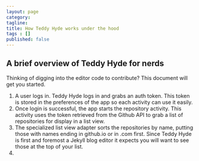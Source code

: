 ```yaml
---
layout: page
category: 
tagline: 
title: How Teddy Hyde works under the hood
tags : [] 
published: false
---
```


## A brief overview of Teddy Hyde for nerds ##

Thinking of digging into the editor code to contribute? This document will get you started.

1. A user logs in. Teddy Hyde logs in and grabs an auth token. This token is stored in the preferences of the app so each activity can use it easily.
1. Once login is successful, the app starts the repository activity. This activity uses the token retrieved from the Github API to grab a list of repositories for display in a list view.
1. The specialized list view adapter sorts the repositories by name, putting those with names ending in github.io or in .com first. Since Teddy Hyde is first and foremost a Jekyll blog editor it expects you will want to see those at the top of your list.
1. 


